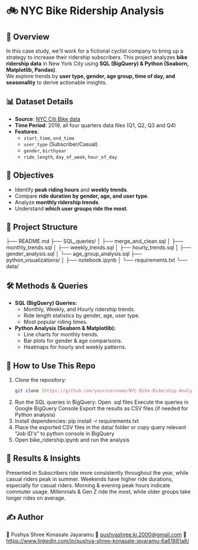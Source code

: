 # 🚲 NYC Bike Ridership Analysis

## 📌 Overview
In this case study, we'll work for a fictional cyclist company to bring up a strategy to increase their ridership subscribers.
This project analyzes **bike ridership data** in New York City using **SQL (BigQuery) & Python (Seaborn, Matplotlib, Pandas)**.  
We explore trends by **user type, gender, age group, time of day, and seasonality** to derive actionable insights.

## 📊 Dataset Details
- **Source**: [NYC Citi Bike data](https://divvy-tripdata.s3.amazonaws.com/index.html)
- **Time Period**: 2019, all four quarters data files (Q1, Q2, Q3 and Q4)
- **Features**:
  - `start_time`, `end_time`
  - `user_type` (Subscriber/Casual)
  - `gender`, `birthyear`
  - `ride_length`, `day_of_week`, `hour_of_day`

## 🎯 Objectives
- Identify **peak riding hours** and **weekly trends**.
- Compare **ride duration by gender, age, and user type**.
- Analyze **monthly ridership trends**.
- Understand **which user groups ride the most**.

## 📂 Project Structure
├── README.md
├── SQL_queries/
│   ├── merge_and_clean.sql
│   ├── monthly_trends.sql
│   ├── weekly_trends.sql
│   ├── hourly_trends.sql
│   ├── gender_analysis.sql
│   └── age_group_analysis.sql
├── python_visualizations/
│   ├── notebook.ipynb
│   └── requirements.txt
└── data/

## 🛠️ Methods & Queries
- **SQL (BigQuery) Queries:**
  - Monthly, Weekly, and Hourly ridership trends.
  - Ride length statistics by gender, age, user type.
  - Most popular riding times.
- **Python Analysis (Seaborn & Matplotlib):**
  - Line charts for monthly trends.
  - Bar plots for gender & age comparisons.
  - Heatmaps for hourly and weekly patterns.

## 🔧 How to Use This Repo
1. Clone the repository:
   ```sh
   git clone [https://github.com/yourusername/NYC-Bike-Ridership-Analysis.git](https://github.com/Pushyashree/Bike_Ridership.git)
2. Run the SQL queries in BigQuery:
    Open .sql files
    Execute the queries in Google BigQuery Console
    Export the results as CSV files (if needed for Python analysis)
3. Install dependencies: pip install -r requirements.txt
4. Place the exported CSV files in the data/ folder or copy query relevant "Job ID's" to python console in BigQuery
5. Open bike_ridership.ipynb and run the analysis

## 📌 Results & Insights
Presented in 
Subscribers ride more consistently throughout the year, while casual riders peak in summer.
Weekends have higher ride durations, especially for casual riders.
Morning & evening peak hours indicate commuter usage.
Millennials & Gen Z ride the most, while older groups take longer rides on average.

## ✍️ Author
👤 Pushya Shree Konasale Jayaramu
📧 pushyashree.kj.2000@gmail.com
🔗 https://www.linkedin.com/in/pushya-shree-konasale-jayaramu-6a61881a8/
